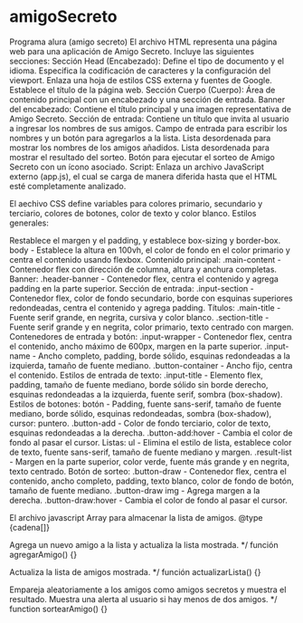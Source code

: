 # amigoSecreto
Programa alura (amigo secreto)
El archivo HTML representa una página web para una aplicación de Amigo Secreto. Incluye las siguientes secciones: Sección Head (Encabezado): Define el tipo de documento y el idioma. Especifica la codificación de caracteres y la configuración del viewport. Enlaza una hoja de estilos CSS externa y fuentes de Google. Establece el título de la página web. Sección Cuerpo (Cuerpo): Área de contenido principal con un encabezado y una sección de entrada. Banner del encabezado: Contiene el título principal y una imagen representativa de Amigo Secreto. Sección de entrada: Contiene un título que invita al usuario a ingresar los nombres de sus amigos. Campo de entrada para escribir los nombres y un botón para agregarlos a la lista. Lista desordenada para mostrar los nombres de los amigos añadidos. Lista desordenada para mostrar el resultado del sorteo. Botón para ejecutar el sorteo de Amigo Secreto con un ícono asociado. Script: Enlaza un archivo JavaScript externo (app.js), el cual se carga de manera diferida hasta que el HTML esté completamente analizado.

El aechivo CSS define variables para colores primario, secundario y terciario, colores de botones, color de texto y color blanco. Estilos generales:

Restablece el margen y el padding, y establece box-sizing y border-box. body - Establece la altura en 100vh, el color de fondo en el color primario y centra el contenido usando flexbox. Contenido principal: .main-content - Contenedor flex con dirección de columna, altura y anchura completas. Banner: .header-banner - Contenedor flex, centra el contenido y agrega padding en la parte superior. Sección de entrada: .input-section - Contenedor flex, color de fondo secundario, borde con esquinas superiores redondeadas, centra el contenido y agrega padding. Títulos: .main-title - Fuente serif grande, en negrita, cursiva y color blanco. .section-title - Fuente serif grande y en negrita, color primario, texto centrado con margen. Contenedores de entrada y botón: .input-wrapper - Contenedor flex, centra el contenido, ancho máximo de 600px, margen en la parte superior. .input-name - Ancho completo, padding, borde sólido, esquinas redondeadas a la izquierda, tamaño de fuente mediano. .button-container - Ancho fijo, centra el contenido. Estilos de entrada de texto: .input-title - Elemento flex, padding, tamaño de fuente mediano, borde sólido sin borde derecho, esquinas redondeadas a la izquierda, fuente serif, sombra (box-shadow). Estilos de botones: botón - Padding, fuente sans-serif, tamaño de fuente mediano, borde sólido, esquinas redondeadas, sombra (box-shadow), cursor: puntero. .button-add - Color de fondo terciario, color de texto, esquinas redondeadas a la derecha. .button-add:hover - Cambia el color de fondo al pasar el cursor. Listas: ul - Elimina el estilo de lista, establece color de texto, fuente sans-serif, tamaño de fuente mediano y margen. .result-list - Margen en la parte superior, color verde, fuente más grande y en negrita, texto centrado. Botón de sorteo: .button-draw - Contenedor flex, centra el contenido, ancho completo, padding, texto blanco, color de fondo de botón, tamaño de fuente mediano. .button-draw img - Agrega margen a la derecha. .button-draw:hover - Cambia el color de fondo al pasar el cursor.

El archivo javascript
Array para almacenar la lista de amigos.
@type {cadena[]} 

Agrega un nuevo amigo a la lista y actualiza la lista mostrada. */ función agregarAmigo() {}

Actualiza la lista de amigos mostrada. */ función actualizarLista() {}

Empareja aleatoriamente a los amigos como amigos secretos y muestra el resultado.
Muestra una alerta al usuario si hay menos de dos amigos. */ function sortearAmigo() {}
